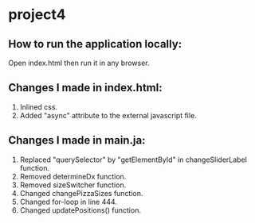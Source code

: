 # project4
## How to run the application locally:
Open index.html then run it in any browser.

## Changes I made in index.html:
1. Inlined css.
2. Added "async" attribute to the external javascript file. 

## Changes I made in main.ja:

1. Replaced "querySelector" by "getElementById" in changeSliderLabel function.
2. Removed determineDx function.
3. Removed sizeSwitcher function.
4. Changed changePizzaSizes function.
5. Changed for-loop in line 444.
6. Changed updatePositions() function. 
